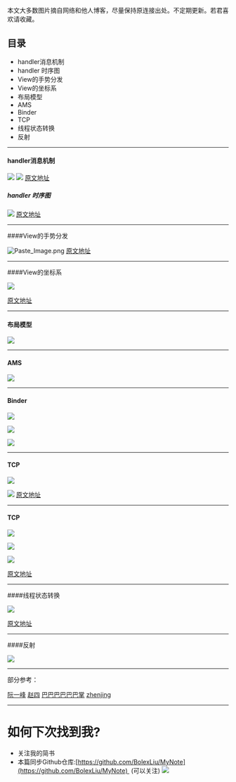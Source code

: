 本文大多数图片摘自网络和他人博客，尽量保持原连接出处。不定期更新。若君喜欢请收藏。

## 目录
- handler消息机制
- handler 时序图
- View的手势分发
- View的坐标系
- 布局模型
- AMS
- Binder
- TCP
- 线程状态转换
- 反射
----

#### handler消息机制

![](http://upload-images.jianshu.io/upload_images/1110736-83855d7599cae90d.jpg?imageMogr2/auto-orient/strip%7CimageView2/2/w/1240)
![](http://upload-images.jianshu.io/upload_images/1110736-bd40b3c75e82c6a7.png?imageMogr2/auto-orient/strip%7CimageView2/2/w/1240)
[原文地址](http://www.jianshu.com/p/e04698eaba88)

##### handler 时序图
![](http://upload-images.jianshu.io/upload_images/1110736-7f3069ada618dac6.png?imageMogr2/auto-orient/strip%7CimageView2/2/w/1240)
[原文地址](http://blog.csdn.net/u011706736/article/details/39647525)

------


####View的手势分发

![Paste_Image.png](http://upload-images.jianshu.io/upload_images/1110736-e7af533319dfd949.png?imageMogr2/auto-orient/strip%7CimageView2/2/w/1240)
[原文地址](http://blog.csdn.net/fisher0113/article/details/51348535)

-----

####View的坐标系

![](http://upload-images.jianshu.io/upload_images/1110736-eaf9a5da56730dea.png?imageMogr2/auto-orient/strip%7CimageView2/2/w/1240)

[原文地址](https://github.com/JunWeiUp/view/blob/master/view%E5%9D%90%E6%A0%87%E7%B3%BB(%E4%B8%80).md)

-----
#### 布局模型



![](http://upload-images.jianshu.io/upload_images/1110736-0aabc396b62bf50e.png?imageMogr2/auto-orient/strip%7CimageView2/2/w/1240)


----


#### AMS

![](http://upload-images.jianshu.io/upload_images/1110736-84aef7a7e27562d3.png?imageMogr2/auto-orient/strip%7CimageView2/2/w/1240)

---

#### Binder
![](http://upload-images.jianshu.io/upload_images/1110736-5b2b5489ae4967f9.png?imageMogr2/auto-orient/strip%7CimageView2/2/w/1240)

![](http://upload-images.jianshu.io/upload_images/1110736-c1face1cdda32aac.png?imageMogr2/auto-orient/strip%7CimageView2/2/w/1240)

![](http://upload-images.jianshu.io/upload_images/1110736-c0cdbe4d6c9576b0.png?imageMogr2/auto-orient/strip%7CimageView2/2/w/1240)


---

#### TCP

![](http://upload-images.jianshu.io/upload_images/1110736-6ad9a04335aaebe1.png?imageMogr2/auto-orient/strip%7CimageView2/2/w/1240)

![](http://upload-images.jianshu.io/upload_images/1110736-62f11e115299c0fd.png?imageMogr2/auto-orient/strip%7CimageView2/2/w/1240)
[原文地址](http://www.cnblogs.com/zhenjing/archive/2011/04/20/2021791.html)

------
#### TCP 

![](http://upload-images.jianshu.io/upload_images/1110736-20b8735c9ffa515d.png?imageMogr2/auto-orient/strip%7CimageView2/2/w/1240)


![](http://upload-images.jianshu.io/upload_images/1110736-22c5bacbcefbc8ae.png?imageMogr2/auto-orient/strip%7CimageView2/2/w/1240)

![](http://upload-images.jianshu.io/upload_images/1110736-c017c0ae8e8d6555.png?imageMogr2/auto-orient/strip%7CimageView2/2/w/1240)


[原文地址](http://www.ruanyifeng.com/blog/2017/06/tcp-protocol.html)

-----

####线程状态转换

![](http://upload-images.jianshu.io/upload_images/1110736-850f90c645f2cb33.png?imageMogr2/auto-orient/strip%7CimageView2/2/w/1240)

[原文地址](http://www.jianshu.com/p/40d4c7aebd66)

-------

####反射

![](http://upload-images.jianshu.io/upload_images/1110736-3f3c7975b6c0d2b8.png?imageMogr2/auto-orient/strip%7CimageView2/2/w/1240)


----



部分参考：

[阮一峰](http://www.ruanyifeng.com/)
[赵四](http://www.wjdiankong.cn/)
[巴巴巴巴巴巴掌](http://www.wangyuwei.me/)
[zhenjing](http://www.cnblogs.com/zhenjing/)

---
# 如何下次找到我?
- 关注我的简书
- 本篇同步Github仓库:[https://github.com/BolexLiu/MyNote](https://github.com/BolexLiu/MyNote)  (可以关注)
![](http://upload-images.jianshu.io/upload_images/1110736-f0a700624e0723ae.png?imageMogr2/auto-orient/strip%7CimageView2/2/w/1240)